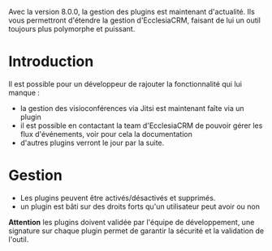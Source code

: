 Avec la version 8.0.0, la gestion des plugins est maintenant d'actualité. Ils vous permettront d'étendre la gestion d'EcclesiaCRM, faisant de lui un outil toujours plus polymorphe et puissant.


# Introduction
Il est possible pour un développeur de rajouter la fonctionnalité qui lui manque :

- la gestion des visioconférences via Jitsi est maintenant faîte via un plugin
- il est possible en contactant la team d'EcclesiaCRM de pouvoir gérer les flux d'événements, voir pour cela la documentation
- d'autres plugins verront le jour par la suite.

# Gestion

- Les plugins peuvent être activés/désactivés et supprimés.
- un plugin est bâti sur des droits forts qu'un utilisateur peut avoir ou non

**Attention** les plugins doivent validée par l'équipe de développement, une signature sur chaque plugin permet de garantir la sécurité et la validation de l'outil.
